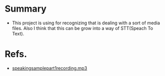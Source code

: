 # Summary
* This project is using for recognizing that is dealing with a sort of media files. Also I think that this can be grow into a way of STT(Speach To Text).

# Refs.
* [speakingsamplepart1recording.mp3](https://www.ieltsessentials.com/global/-/media/IELTS/Global/Files/MP3s/speakingsamplepart1recording.ashx?la=en)
